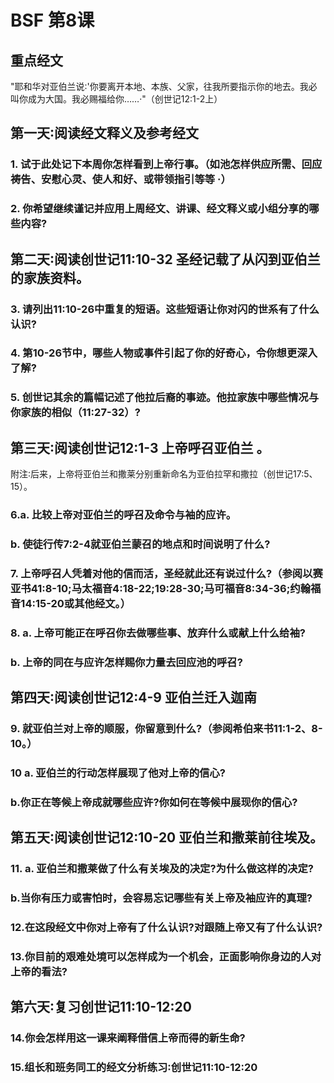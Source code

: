 # BSF 第8课
## 重点经文
"耶和华对亚伯兰说∶'你要离开本地、本族、父家，往我所要指示你的地去。我必叫你成为大国。我必赐福给你……·"（创世记12∶1-2上）
## 第一天∶阅读经文释义及参考经文
### 1. 试于此处记下本周你怎样看到上帝行事。（如池怎样供应所需、回应祷告、安慰心灵、使人和好、或带领指引等等 ·）
### 2. 你希望继续谨记并应用上周经文、讲课、经文释义或小组分享的哪些内容?
## 第二天∶阅读创世记11∶10-32 圣经记载了从闪到亚伯兰的家族资料。
### 3. 请列出11∶10-26中重复的短语。这些短语让你对闪的世系有了什么认识?
### 4. 第10-26节中，哪些人物或事件引起了你的好奇心，令你想更深入了解?
### 5. 创世记其余的篇幅记述了他拉后裔的事迹。他拉家族中哪些情况与你家族的相似（11∶27-32）?
## 第三天∶阅读创世记12∶1-3 上帝呼召亚伯兰 。
附注∶后来，上帝将亚伯兰和撒莱分别重新命名为亚伯拉罕和撒拉（创世记17∶5、15）。
### 6.a. 比较上帝对亚伯兰的呼召及命令与袖的应许。
### b. 使徒行传7∶2-4就亚伯兰蒙召的地点和时间说明了什么?
### 7. 上帝呼召人凭着对他的信而活，圣经就此还有说过什么?（参阅以赛亚书41∶8-10;马太福音4∶18-22;19∶28-30;马可福音8∶34-36;约翰福音14∶15-20或其他经文。）
### 8. a. 上帝可能正在呼召你去做哪些事、放弃什么或献上什么给袖?
### b. 上帝的同在与应许怎样赐你力量去回应池的呼召?
## 第四天∶阅读创世记12∶4-9 亚伯兰迁入迦南
### 9. 就亚伯兰对上帝的顺服，你留意到什么?（参阅希伯来书11∶1-2、8-10。）
### 10 a. 亚伯兰的行动怎样展现了他对上帝的信心?
### b.你正在等候上帝成就哪些应许?你如何在等候中展现你的信心?
## 第五天∶阅读创世记12∶10-20 亚伯兰和撒莱前往埃及。
### 11. a. 亚伯兰和撒莱做了什么有关埃及的决定?为什么做这样的决定?
### b.当你有压力或害怕时，会容易忘记哪些有关上帝及袖应许的真理?
### 12.在这段经文中你对上帝有了什么认识?对跟随上帝又有了什么认识?
### 13.你目前的艰难处境可以怎样成为一个机会，正面影响你身边的人对上帝的看法?
## 第六天∶复习创世记11∶10-12∶20 
### 14.你会怎样用这一课来阐释借信上帝而得的新生命?
### 15.组长和班务同工的经文分析练习∶创世记11∶10-12∶20

